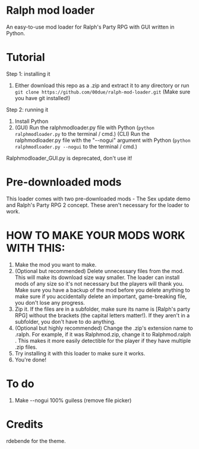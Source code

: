 # Ralph mod loader
 An easy-to-use mod loader for Ralph's Party RPG with GUI written in Python.

# Tutorial

Step 1: installing it
 1. Either download this repo as a .zip and extract it to any directory
    or run `git clone https://github.com/00due/ralph-mod-loader.git` (Make sure you have git installed!)

Step 2: running it
 1. Install Python
 2. (GUI) Run the ralphmodloader.py file with Python (`python ralphmodloader.py` to the terminal / cmd.)
    (CLI) Run the ralphmodloader.py file with the "--nogui" argument with Python (`python ralphmodloader.py --nogui` to the terminal / cmd.)

 Ralphmodloader_GUI.py is deprecated, don't use it!

# Pre-downloaded mods
 This loader comes with two pre-downloaded mods - The Sex update demo and Ralph's Party RPG 2 concept. These aren't necessary for the loader to work.

# HOW TO MAKE YOUR MODS WORK WITH THIS:
 1. Make the mod you want to make.
 2. (Optional but recommended) Delete unnecessary files from the mod. This will make its download size way smaller. The loader can install mods of any size so it's not necessary but the players will thank you. Make sure you have a backup of the mod before you delete anything to make sure if you accidentally delete an important, game-breaking file, you don't lose any progress.
 3. Zip it. If the files are in a subfolder, make sure its name is [Ralph's party RPG] without the brackets (the capital letters matter!). If they aren't in a subfolder, you don't have to do anything.
 4. (Optional but highly recommended) Change the .zip's extension name to .ralph. For example, if it was Ralphmod.zip, change it to Ralphmod.ralph . This makes it more easily detectible for the player if they have multiple .zip files.
 5. Try installing it with this loader to make sure it works.
 6. You're done!

 # To do
 1. Make --nogui 100% guiless (remove file picker)

 # Credits
 rdebende for the theme.
